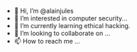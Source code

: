 - 👋 Hi, I’m @alainjules
- 👀 I’m interested in computer security...
- 🌱 I’m currently learning ethical hacking.
- 💞️ I’m looking to collaborate on ...
- 📫 How to reach me ...

<!---
alainjules/alainjules is a ✨ special ✨ repository because its `README.md` (this file) appears on your GitHub profile.
You can click the Preview link to take a look at your changes.
--->
